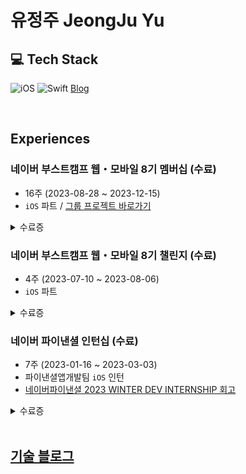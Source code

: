 # 유정주 JeongJu Yu

## 💻 Tech Stack
![iOS](https://img.shields.io/badge/iOS-007AFF?style=for-the-badge) ![Swift](https://img.shields.io/badge/swift-F54A2A?style=for-the-badge) [Blog](https://jeong9216.tistory.com/)

</br>

## Experiences
### 네이버 부스트캠프 웹・모바일 8기 멤버십 (수료)
- 16주 (2023-08-28 ~ 2023-12-15)
- `iOS` 파트 / [그룹 프로젝트 바로가기](https://github.com/boostcampwm2023/iOS02-moti)
<details>
<summary>수료증</summary>
<div markdown="1">

<img width="720" alt="무제" src="https://github.com/jeongju9216/jeongju9216/assets/89075274/62d341cf-5c86-41a2-ad52-d8975fd8dc95">

</div>
</details>

### 네이버 부스트캠프 웹・모바일 8기 챌린지 (수료)
- 4주 (2023-07-10 ~ 2023-08-06)
- `iOS` 파트
<details>
<summary>수료증</summary>
<div markdown="1">
  
<img width="720" alt="무제" src="https://github.com/jeongju9216/jeongju9216/assets/89075274/2275b383-094b-4b71-9eed-10ec95457580">

</div>
</details>


### 네이버 파이낸셜 인턴십 (수료)
- 7주 (2023-01-16 ~ 2023-03-03)
- 파이낸셜앱개발팀 `iOS` 인턴
- [네이버파이낸셜 2023 WINTER DEV INTERNSHIP 회고](https://jeong9216.tistory.com/653#인턴-과정에서-배운-점)
<details>
<summary>수료증</summary>
<div markdown="1">

<img width="720" alt="네이버파이낸셜-수료증" src="https://github.com/jeongju9216/jeongju9216/assets/89075274/95f67cec-a20c-41e1-87e3-7e29e9ff019c">

</div>
</details>
  
</br>

## [기술 블로그](https://jeong9216.tistory.com/category)
